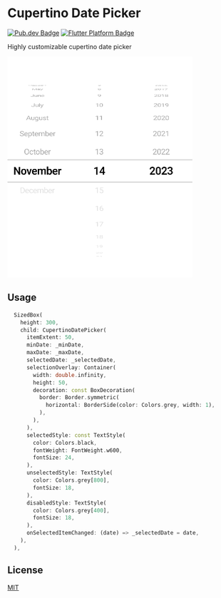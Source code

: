 # Cupertino Date Picker
<p>
	<a href="https://pub.dev/packages/cupertino_date_picker" rel="noopener" target="_blank"><img src="https://img.shields.io/pub/v/cupertino_date_picker.svg" alt="Pub.dev Badge"></a>
	<a href="https://github.com/Dihardja-Software/date-picker-component" rel="noopener" target="_blank"><img src="https://img.shields.io/badge/platform-flutter-ff69b4.svg" alt="Flutter Platform Badge"></a>
</p>

Highly customizable cupertino date picker

<img src="https://raw.githubusercontent.com/Dihardja-Software/date-picker-component/master/doc/assets/datepicker.PNG" />

## Usage
```dart
  SizedBox(
    height: 300,
    child: CupertinoDatePicker(
      itemExtent: 50,
      minDate: _minDate,
      maxDate: _maxDate,
      selectedDate: _selectedDate,
      selectionOverlay: Container(
        width: double.infinity,
        height: 50,
        decoration: const BoxDecoration(
          border: Border.symmetric(
            horizontal: BorderSide(color: Colors.grey, width: 1),
          ),
        ),
      ),
      selectedStyle: const TextStyle(
        color: Colors.black,
        fontWeight: FontWeight.w600,
        fontSize: 24,
      ),
      unselectedStyle: TextStyle(
        color: Colors.grey[800],
        fontSize: 18,
      ),
      disabledStyle: TextStyle(
        color: Colors.grey[400],
        fontSize: 18,
      ),
      onSelectedItemChanged: (date) => _selectedDate = date,
    ),
  ),
```

## License

[MIT](https://choosealicense.com/licenses/mit/)
